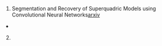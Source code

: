 1. Segmentation and Recovery of Superquadric Models using Convolutional Neural Networks[arxiv](https://arxiv.org/pdf/2001.10504.pdf)
- 
2. 
<!--stackedit_data:
eyJoaXN0b3J5IjpbLTE5NTkxNjkzODddfQ==
-->